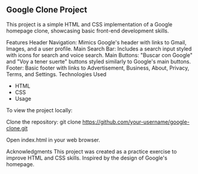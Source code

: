 ## Google Clone Project

This project is a simple HTML and CSS implementation of a Google homepage clone, showcasing basic front-end development skills.

Features
Header Navigation: Mimics Google's header with links to Gmail, Images, and a user profile.
Main Search Bar: Includes a search input styled with icons for search and voice search.
Main Buttons: "Buscar con Google" and "Voy a tener suerte" buttons styled similarly to Google's main buttons.
Footer: Basic footer with links to Advertisement, Business, About, Privacy, Terms, and Settings.
Technologies Used

- HTML
- CSS
- Usage

To view the project locally:

Clone the repository:
git clone https://github.com/your-username/google-clone.git

Open index.html in your web browser.

Acknowledgments
This project was created as a practice exercise to improve HTML and CSS skills.
Inspired by the design of Google's homepage.

